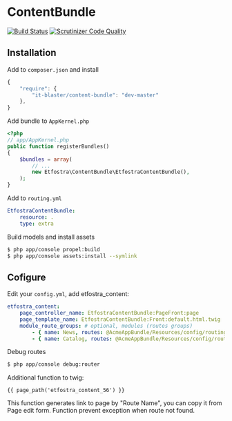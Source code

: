 # ContentBundle
[![Build Status](https://scrutinizer-ci.com/g/it-blaster/content-bundle/badges/build.png?b=master)](https://scrutinizer-ci.com/g/it-blaster/content-bundle/build-status/master)
[![Scrutinizer Code Quality](https://scrutinizer-ci.com/g/it-blaster/content-bundle/badges/quality-score.png?b=master)](https://scrutinizer-ci.com/g/it-blaster/content-bundle/?branch=master)


## Installation
Add to `composer.json` and install

``` js
{
    "require": {
        "it-blaster/content-bundle": "dev-master"
	},
}
```

Add bundle to `AppKernel.php`
``` php
<?php
// app/AppKernel.php
public function registerBundles()
{
    $bundles = array(
        // ...
        new Etfostra\ContentBundle\EtfostraContentBundle(),
    );
}
```

Add to `routing.yml`
``` yaml
EtfostraContentBundle:
    resource: .
    type: extra
```

Build models and install assets
``` bash
$ php app/console propel:build
$ php app/console assets:install --symlink
```

## Cofigure
Edit your `config.yml`, add etfostra_content:
``` yaml
etfostra_content:
    page_controller_name: EtfostraContentBundle:PageFront:page
    page_template_name: EtfostraContentBundle:Front:default.html.twig
    module_route_groups: # optional, modules (routes groups)
        - { name: News, routes: @AcmeAppBundle/Resources/config/routing_news.yml }
        - { name: Catalog, routes: @AcmeAppBundle/Resources/config/routing_catalog.yml }
```

Debug routes
``` bash
$ php app/console debug:router
```

Additional function to twig:
``` twig
{{ page_path('etfostra_content_56') }}
```
This function generates link to page by "Route Name", you can copy it from Page edit form. Function prevent exception when route not found.